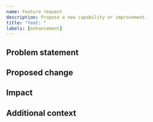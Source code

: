 ```yaml
---
name: Feature request
description: Propose a new capability or improvement.
title: "feat: "
labels: [enhancement]
---
```


## Problem statement

<!-- What user problem are we solving? -->

## Proposed change

<!-- Describe the change or new feature. -->

## Impact

<!-- Who benefits and how will we measure success? -->

## Additional context

<!-- Links, references, or prior art. -->
